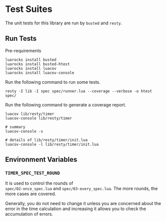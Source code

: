 # Test Suites

The unit tests for this library are run by `busted` and `resty`.

## Run Tests

Pre-requirements

```shell
luarocks install busted
luarocks install busted-htest
luarocks install luacov
luarocks install luacov-console
```

Run the following command to run some tests.

```shell
resty -I lib -I spec spec/runner.lua --coverage --verbose -o htest spec/
```

Run the following command to generate a coverage report.

```shell
luacov lib/resty/timer
luacov-console lib/resty/timer

# summary
luacov-console -s

# details of lib/resty/timer/init.lua
luacov-console -l lib/resty/timer/init.lua
```

## Environment Variables

### `TIMER_SPEC_TEST_ROUND`

It is used to control the rounds of  
`spec/02-once_spec.lua` and `spec/03-every_spec.lua`.
The more rounds, the more cases are covered.

Generally, you do not need to change it 
unless you are concerned about the error in the time calculation 
and increasing it allows you to check the accumulation of errors.